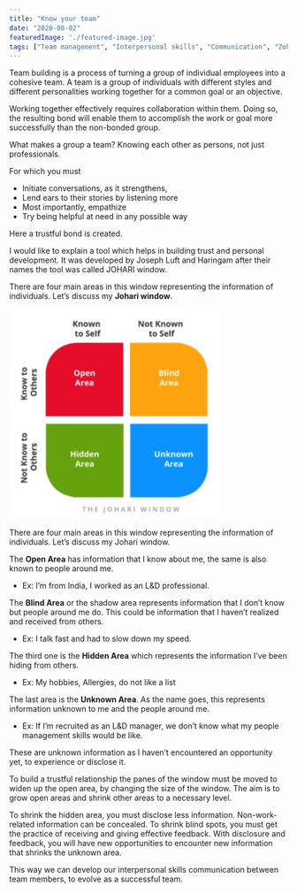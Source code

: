 ```yaml
---
title: "Know your team"
date: "2020-08-02"
featuredImage: './featured-image.jpg'
tags: ["Team management", "Interpersonal skills", "Communication", "Zohari window", "Informative", "Implementation"]
---
```


Team building is a process of turning a group of individual employees into a cohesive team. A team is a group of individuals with different styles and different personalities working together for a common goal or an objective.

Working together effectively requires collaboration within them. Doing so, the resulting bond will enable them to accomplish the work or goal more successfully than the non-bonded group.

What makes a group a team? Knowing each other as persons, not just professionals.

For which you must

-	Initiate conversations, as it strengthens,
-	Lend ears to their stories by listening more
-	Most importantly, empathize
-	Try being helpful at need in any possible way

Here a trustful bond is created.

I would like to explain a tool which helps in building trust and personal development. It was developed by Joseph Luft and Haringam after their names the tool was called JOHARI window.

There are four main areas in this window representing the information of individuals. Let’s discuss my **Johari window**.

![JOHARI Window - 4 panes of self](./1.jpg)

There are four main areas in this window representing the information of individuals. Let’s discuss my Johari window.

The **Open Area** has information that I know about me, the same is also known to people around me.
-	Ex: I’m from India, I worked as an L&D professional.

The **Blind Area** or the shadow area represents information that I don’t know but people around me do. This could be information that I haven’t realized and received from others.
-	Ex: I talk fast and had to slow down my speed.

The third one is the **Hidden Area** which represents the information I’ve been hiding from others. 
-	Ex: My hobbies, Allergies, do not like a list 

The last area is the **Unknown Area**. As the name goes, this represents information unknown to me and the people around me. 
-	Ex: If I’m recruited as an L&D manager, we don’t know what my people management skills would be like.

These are unknown information as I haven’t encountered an opportunity yet, to experience or disclose it.

To build a trustful relationship the panes of the window must be moved to widen up the open area, by changing the size of the window. The aim is to grow open areas and shrink other areas to a necessary level.

To shrink the hidden area, you must disclose less information. Non-work-related information can be concealed. To shrink blind spots, you must get the practice of receiving and giving effective feedback. With disclosure and feedback, you will have new opportunities to encounter new information that shrinks the unknown area.

This way we can develop our interpersonal skills communication between team members, to evolve as a successful team. 
